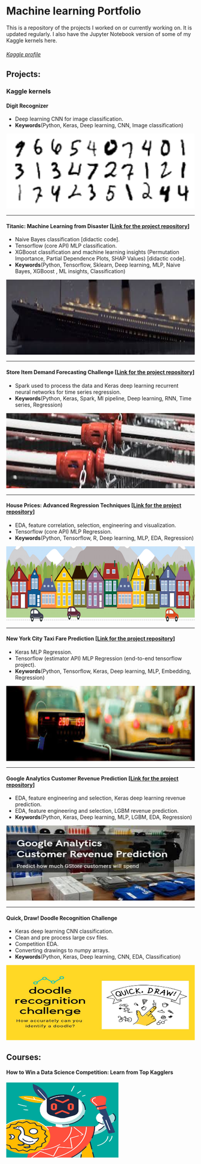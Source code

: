 # Machine learning Portfolio
 
This is a repository of the projects I worked on or currently working on. It is updated regularly. I also have the Jupyter Notebook version of some of my Kaggle kernels here.

###### [Kaggle profile](https://www.kaggle.com/dimitreoliveira) 
 
## Projects:
 
###  Kaggle kernels

#### Digit Recognizer
* Deep learning CNN for image classification.
* **Keywords**(Python, Keras, Deep learning, CNN, Image classification)
<img src="Kaggle/Digit%20Recognizer/Digit%20Recognizer.png" width="600" height="200">

 ---
 
 #### Titanic: Machine Learning from Disaster [[Link for the project repository](https://github.com/dimitreOliveira/titanicDeepLearning)]
* Naive Bayes classification [didactic code].
* Tensorflow (core API) MLP classification.
* XGBoost classification and machine learning insights (Permutation Importance, Partial Dependence Plots, SHAP Values) [didactic code].
* **Keywords**(Python, Tensorflow, Sklearn, Deep learning, MLP, Naive Bayes, XGBoost , ML insights, Classification)
<img src="Kaggle/Titanic%20Machine%20Learning%20from%20Disaster/Titanic%20Machine%20Learning%20from%20Disaster.jpg" width="600" height="200">

 ---
 
 #### Store Item Demand Forecasting Challenge [[Link for the project repository](https://github.com/dimitreOliveira/StoreItemDemand)]
* Spark used to process the data and Keras deep learning recurrent neural networks for time series regression.
* **Keywords**(Python, Keras, Spark, Ml pipeline, Deep learning, RNN, Time series, Regression)
<img src="Kaggle/Store%20Item%20Demand%20Forecasting%20Challenge/Store%20Item%20Demand%20Forecasting%20Challenge.jpg" width="600" height="200">

 ---
 
 #### House Prices: Advanced Regression Techniques [[Link for the project repository](https://github.com/dimitreOliveira/HousePrices)]
* EDA, feature correlation, selection, engineering and visualization.
* Tensorflow (core API) MLP Regression.
* **Keywords**(Python, Tensorflow, R, Deep learning, MLP, EDA, Regression)
<img src="Kaggle/House%20Prices%20Advanced%20Regression%20Techniques/House%20Prices%20Advanced%20Regression%20Techniques.png" width="600" height="200">

 ---
 
 #### New York City Taxi Fare Prediction [[Link for the project repository](https://github.com/dimitreOliveira/NewYorkCityTaxiFare)]
* Keras MLP Regression.
* Tensorflow (estimator API) MLP Regression (end-to-end tensorflow project).
* **Keywords**(Python, Tensorflow, Keras, Deep learning, MLP, Embedding, Regression)
<img src="Kaggle/New%20York%20City%20Taxi%20Fare%20Prediction/New%20York%20City%20Taxi%20Fare%20Prediction.jpg" width="600" height="200">

 ---
 
 #### Google Analytics Customer Revenue Prediction [[Link for the project repository](https://github.com/dimitreOliveira/GoogleAnalyticsCustomerRevenuePrediction)]
* EDA, feature engineering and selection, Keras deep learning revenue prediction.
* EDA, feature engineering and selection, LGBM revenue prediction.
* **Keywords**(Python, Keras, Deep learning, MLP, LGBM, EDA, Regression)
<img src="Kaggle/Google%20Analytics%20Customer%20Revenue%20Prediction/Google%20Analytics%20Customer%20Revenue%20Prediction.jpg" width="600" height="200">

 ---
 
 #### Quick, Draw! Doodle Recognition Challenge
* Keras deep learning CNN classification.
* Clean and pre process large csv files.
* Competition EDA.
* Converting drawings to numpy arrays.
* **Keywords**(Python, Keras, Deep learning, CNN, EDA, Classification)
<img src="Kaggle/Quick%2C%20Draw!%20Doodle%20Recognition%20Challenge/Quick%2C%20Draw!%20Doodle%20Recognition%20Challenge.jpg" width="600" height="200">


## Courses:

 #### How to Win a Data Science Competition: Learn from Top Kagglers
<img src="Courses/Advanced%20Machine%20Learning/How%20to%20Win%20a%20Data%20Science%20Competition%20Learn%20from%20Top%20Kagglers/How%20to%20Win%20a%20Data%20Science%20Competition%20Learn%20from%20Top%20Kagglers.jpg" width="300" height="200">
